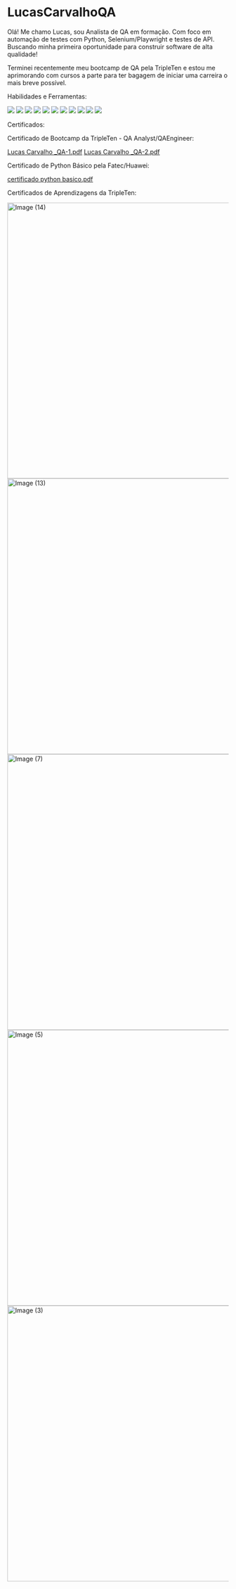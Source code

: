 # LucasCarvalhoQA
Olá! Me chamo Lucas, sou Analista de QA em formação. Com foco em automação de testes com Python, Selenium/Playwright e testes de API. Buscando minha primeira oportunidade para construir software de alta qualidade!

Terminei recentemente meu bootcamp de QA pela TripleTen e estou me aprimorando com cursos a parte para ter bagagem de iniciar uma carreira o mais breve possível.

Habilidades e Ferramentas:

<img src="https://img.shields.io/badge/Python-3776AB?style=for-the-badge&logo=python&logoColor=white">
<img src="https://img.shields.io/badge/SQL-025E8C?style=for-the-badge&logo=sql&logoColor=white">
<img src="https://img.shields.io/badge/Selenium-43B02A?style=for-the-badge&logo=selenium&logoColor=white">
<img src="https://img.shields.io/badge/Postman-FF6C37?style=for-the-badge&logo=postman&logoColor=white">
<img src="https://img.shields.io/badge/Android%20Studio-3DDC84?style=for-the-badge&logo=android-studio&logoColor=white">
<img src="https://img.shields.io/badge/Swagger-85EA2D?style=for-the-badge&logo=swagger&logoColor=black">
<img src="https://img.shields.io/badge/Git-F05032?style=for-the-badge&logo=git&logoColor=white">
<img src="https://img.shields.io/badge/Figma-F24E1E?style=for-the-badge&logo=figma&logoColor=white">
<img src="https://img.shields.io/badge/Jira-0052CC?style=for-the-badge&logo=jira&logoColor=white">
<img src="https://img.shields.io/badge/HTML5-E34F26?style=for-the-badge&logo=html5&logoColor=white">
<img src="https://img.shields.io/badge/CSS3-1572B6?style=for-the-badge&logo=css3&logoColor=white">

Certificados:

Certificado de Bootcamp da TripleTen - QA Analyst/QAEngineer:

[Lucas Carvalho _QA-1.pdf](https://github.com/user-attachments/files/22371911/Lucas.Carvalho._QA-1.pdf)
[Lucas Carvalho _QA-2.pdf](https://github.com/user-attachments/files/22371912/Lucas.Carvalho._QA-2.pdf)

Certificado de Python Básico pela Fatec/Huawei:

[certificado python basico.pdf](https://github.com/user-attachments/files/22351675/certificado.python.basico.pdf)

Certificados de Aprendizagens da TripleTen:

<img width="1200" height="627" alt="Image (14)" src="https://github.com/user-attachments/assets/61f9bccb-0ebd-4540-8639-e7c7d1c23480" />
<img width="1200" height="627" alt="Image (13)" src="https://github.com/user-attachments/assets/b8efa9d4-ca05-47a4-8bc9-1a4240bf6fc7" />
<img width="1200" height="627" alt="Image (7)" src="https://github.com/user-attachments/assets/2448e19a-6946-4de1-b36d-f6471d8041dd" />
<img width="1200" height="627" alt="Image (5)" src="https://github.com/user-attachments/assets/c3068960-7fde-40df-bbb0-d87150ecea06" />
<img width="1200" height="627" alt="Image (3)" src="https://github.com/user-attachments/assets/79450a5e-3010-4c9a-8ff6-117a709aae32" />

